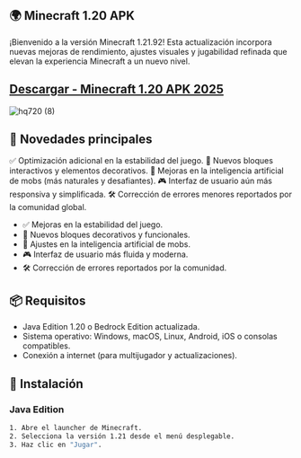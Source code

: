 ## 🌍 Minecraft 1.20 APK
¡Bienvenido a la versión Minecraft 1.21.92!
Esta actualización incorpora nuevas mejoras de rendimiento, ajustes visuales y jugabilidad refinada que elevan la experiencia Minecraft a un nuevo nivel.
## [Descargar - Minecraft 1.20 APK 2025](https://bit.ly/4nd0guy)

![hq720 (8)](https://github.com/user-attachments/assets/8416c890-5c33-4f20-a1c5-9bd6f8c50633)


## 🚀 Novedades principales
✅ Optimización adicional en la estabilidad del juego.
🧱 Nuevos bloques interactivos y elementos decorativos.
🧠 Mejoras en la inteligencia artificial de mobs (más naturales y desafiantes).
🎮 Interfaz de usuario aún más responsiva y simplificada.
🛠️ Corrección de errores menores reportados por la comunidad global.

- ✅ Mejoras en la estabilidad del juego.
- 🧱 Nuevos bloques decorativos y funcionales.
- 🧠 Ajustes en la inteligencia artificial de mobs.
- 🎮 Interfaz de usuario más fluida y moderna.
- 🛠️ Corrección de errores reportados por la comunidad.

## 📦 Requisitos

- Java Edition 1.20 o Bedrock Edition actualizada.
- Sistema operativo: Windows, macOS, Linux, Android, iOS o consolas compatibles.
- Conexión a internet (para multijugador y actualizaciones).

## 🔧 Instalación

### Java Edition

```bash
1. Abre el launcher de Minecraft.
2. Selecciona la versión 1.21 desde el menú desplegable.
3. Haz clic en "Jugar".
